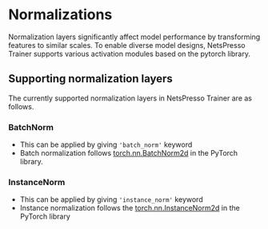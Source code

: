 # Normalizations

Normalization layers significantly affect model performance by transforming features to similar scales. To enable diverse model designs, NetsPresso Trainer supports various activation modules based on the pytorch library.

## Supporting normalization layers

The currently supported normalization layers in NetsPresso Trainer are as follows.

### BatchNorm
- This can be applied by giving `'batch_norm'` keyword
- Batch normalization follows [torch.nn.BatchNorm2d](https://pytorch.org/docs/stable/generated/torch.nn.BatchNorm2d.html#torch.nn.BatchNorm2d) in the PyTorch library.

### InstanceNorm
- This can be applied by giving `'instance_norm'` keyword
- Instance normalization follows the [torch.nn.InstanceNorm2d](https://pytorch.org/docs/stable/generated/torch.nn.InstanceNorm2d.html#torch.nn.InstanceNorm2d) in the PyTorch library